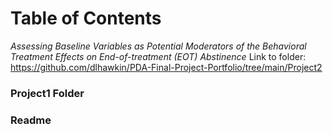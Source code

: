 # Table of Contents


*Assessing Baseline Variables as Potential Moderators of the Behavioral Treatment Effects on End-of-treatment (EOT) Abstinence*
Link to folder: https://github.com/dlhawkin/PDA-Final-Project-Portfolio/tree/main/Project2
 ### Project1 Folder
 ### Readme
 ### 
 


